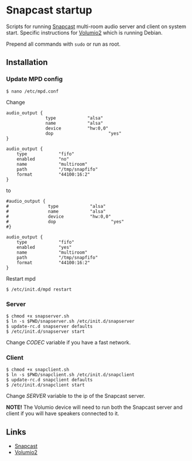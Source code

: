 Snapcast startup
================
Scripts for running [Snapcast](https://github.com/badaix/snapcast) multi-room audio server and client on system start. Specific instructions for [Volumio2](https://volumio.org) which is running Debian.

Prepend all commands with `sudo` or run as root.

Installation
------------
### Update MPD config

	$ nano /etc/mpd.conf 

Change

	audio_output {
	               type            "alsa"
	               name            "alsa"
	               device          "hw:0,0"
	               dop                     "yes"
	}

	audio_output {
	    type            "fifo"
	    enabled         "no"
	    name            "multiroom"
	    path            "/tmp/snapfifo"
	    format          "44100:16:2"
	}

to

	#audio_output {
	#               type            "alsa"
	#               name            "alsa"
	#               device          "hw:0,0"
	#               dop                     "yes"
	#}

	audio_output {
	    type            "fifo"
	    enabled         "yes"
	    name            "multiroom"
	    path            "/tmp/snapfifo"
	    format          "44100:16:2"
	}

Restart mpd

	$ /etc/init.d/mpd restart

### Server

	$ chmod +x snapserver.sh
	$ ln -s $PWD/snapserver.sh /etc/init.d/snapserver
	$ update-rc.d snapserver defaults
	$ /etc/init.d/snapserver start

Change *CODEC* variable if you have a fast network.

### Client

	$ chmod +x snapclient.sh
	$ ln -s $PWD/snapclient.sh /etc/init.d/snapclient
	$ update-rc.d snapclient defaults
	$ /etc/init.d/snapclient start

Change *SERVER* variable to the ip of the Snapcast server.

**NOTE!** The Volumio device will need to run both the Snapcast server and client if you will have speakers connected to it.


Links
-----
* [Snapcast](https://github.com/badaix/snapcast)
* [Volumio2](https://volumio.org)
